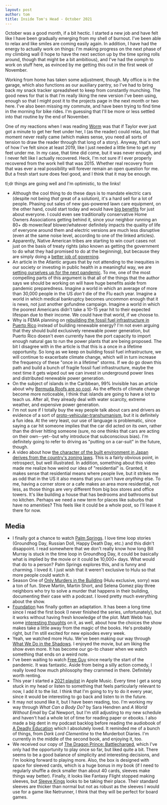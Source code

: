 ```yaml
---
layout: post
author: tom
title: Inside Tom's Head - October 2021
---
```

October was a good month, if a bit hectic. I started a new job and have felt like I have been gradually emerging from my shell of burnout. I've been able to relax and like smiles are coming easily again. In addition, I have had the energy to actually work on things: I'm making progress on the next phase of my climbing wall (I hope to have the next section up by the time spring rolls around, though that might be a bit ambitious), and I've had the oomph to work on stuff here, as evinced by me getting this out in the first week of November.

Working from home has taken some adjustment, though. My office is in the garage, which also functions as our auxiliary pantry, so I've had to bring back my snack tracker spreadsheet to keep from constantly munching. The good news for that is that I'm really liking the new version I've been using, enough so that I might post it to the projects page in the next month or two here. I've also been missing my commute, and have been trying to find time in the morning for bike rides. I'm guessing that I'll be more or less settled into that routine by the end of November.

One of my reactions when I was reading [Worm](https://parahumans.wordpress.com/) was that if Taylor ever just got a minute to get her feet under her, I (as the reader) could relax, but that moment never really came (which makes sense, you need all sorts of tension to draw the reader through that long of a story). Anyway, that's sort of how I've felt since at least 2019, like I just needed a little time to get my feet under me. In my case, that time did come, but it was never enough, and I never felt like I actually recovered. Heck, I'm not sure if I ever properly recovered from the work hell that was 2015. Whether real recovery from that was ever a real possibility will forever remain an open question for me. But a fresh start sure does feel good, and I think that it may be enough.

tl;dr things are going well and I'm optimistic, to the links!

- Although the cool thing to do these days is to mandate electric cars (despite not being *that* great of a solution), it's a hard sell for a lot of people. Phasing out sales of new gas-powered lawn care equipment, on the other hand, could start today and would have [big benefits](https://fallows.substack.com/p/gas-powered-leaf-blowers-the-end) for just about everyone. I could even see traditionally conservative Home Owners Associations getting behind it, since your neighbor running an 80+ db mower/leaf blower/whatever definitely impacts the quality of life of everyone around them and electric versions are much less disruptive (even at the same noise level, according to one of the linked articles).
- Apparently, Native American tribes are starting to win court cases not just on the basis of treaty rights (also known as getting the government to do what they had promised to do at the beginning), but because they are simply doing a [better job of governing](https://washingtonmonthly.com/2021/09/30/indian-tribes-are-governing-well-its-the-states-that-are-failing/).
- An article in the Atlantic argues that by not attending to the inequities in our society or investing in public health in a meaningful way, we are [setting ourselves up for the next pandemic](https://www.theatlantic.com/health/archive/2021/09/america-prepared-next-pandemic/620238/). To me, one of the most compelling parts of this argument is that all of the things that the author says we should be working on will have huge benefits aside from pandemic preparedness. Imagine a world in which an average of more than 30,000 people in the US *don't* die of the Flu each year. Imagine a world in which medical bankruptcy becomes uncommon enough that it is news, not just another gofundme campaign. Imagine a world in which the poorest Americans didn't take a 10-15 year hit to their expected lifespan due to their income. We could have that world, if we choose to.
- Why is FEMA planning on [rebuilding the fossil fuel infrastructure in Puerto Rico](https://theconversation.com/puerto-rico-has-a-once-in-a-lifetime-chance-to-build-a-clean-energy-grid-but-fema-plans-to-spend-9-4-billion-on-fossil-fuel-infrastructure-instead-169124) instead of building renewable energy? I'm not even arguing that they should build exclusively renewable power generation, but Puerto Rico doesn't even currently have the port capacity to import enough natural gas to run the power plants that are being proposed. The bit I disagree with in the article is that this is a once in a lifetime opportunity. So long as we keep on building fossil fuel infrastructure, we will continue to exacerbate climate change, which will in turn increase the frequency of these "once in a lifetime" storms. If we do go down this path and build a bunch of fragile fossil fuel infrastructure, maybe the next time it gets wiped out we can invest in underground power lines and distributed renewable power generation.
- On the subject of islands in the Caribbean, 99% Invisible has an article about why [Bermuda Roofs are so cool](https://99percentinvisible.org/article/stepping-up-bermuda-roofs-rebuff-hurricanes-collect-water-cool-homes/). As the effects of climate change become more noticeable, I think that islands are going to have a lot to teach us. After all, they already deal with water scarcity, extreme weather, and expensive power generation.
- I'm not sure if I totally buy the way people talk about cars and drivers as evidence of a sort of [proto-vehicular-transhumanism](https://www.flutterby.com/archives/comments/28735.html), but it is definitely a fun idea. At the very least, our use of language is problematic, since saying a car hit someone implies that the car did acted on its own, rather than the driver hitting someone (sure, no one thinks that cars are acting on their own--yet--but why introduce that subconscious bias). I'm definitely going to refer to driving as "putting on a car-suit" in the future, though.
- A video about how [the character of the built environment in Japan derives from the country's zoning laws](https://youtu.be/wfm2xCKOCNk). This is a fairly obvious point, in retrospect, but well illustrated. In addition, something about this video made me realize how weird our idea of "residential" is. Granted, it makes sense that residential means where people live, but it strikes me as odd that in the US it also means that you can't have *anything* else. To me, having a corner store or a cafe makes an area more residential, not less, as those things are very different from big box stores and office towers. It's like building a house that has bedrooms and bathrooms but no kitchen. Perhaps we need a new term for places like suburbs that have no amenities? This feels like it could be a whole post, so I'll leave it there for now.

## Media
- I finally got a chance to watch [Palm Springs](https://www.themoviedb.org/movie/587792-palm-springs). I love time loop stories (Groundhog Day, Russian Doll, Happy Death Day, etc.) and this didn't disappoint. I read somewhere that we don't really know how long Bill Murray is stuck in the time loop in Groundhog Day, it could be basically what is implied by the movie or it could be 10,000+ days. What would that do to a person? Palm Springs explores this, and is funny and charming. I loved it. I just wish that it weren't exclusive to Hulu so that more people could watch it.
- Season One of [Only Murders in the Building](https://www.themoviedb.org/tv/107113-only-murders-in-the-building) (Hulu exclusive, sorry) was a ton of fun. Steve Martin, Martin Short, and Selena Gomez play three neighbors who try to solve a murder that happens in their building, documenting their case with a podcast. I loved pretty much everything about the show.
- [Foundation](https://www.themoviedb.org/tv/93740-foundation) has finally gotten an adaptation. It has been a long time since I read the first book (I never finished the series, unfortunately), but it works without having fresh knowledge of the plot. Matt Webb has some [interesting thoughts](https://interconnected.org/home/2021/10/28/bond) on it, as well, about how the choices the show makes take a little away from the magic of the books. He's probably right, but I'm still excited for new episodes every week.
- Yeah, we watched more Hulu. We've been making our way through [What We Do in the Shadows](https://www.themoviedb.org/tv/83631-what-we-do-in-the-shadows). I enjoyed the movie, but am liking the show even more. It has become our go-to chaser when we watch something that ends on a weird note.
- I've been waiting to watch [Free Guy](https://www.themoviedb.org/movie/550988-free-guy) since nearly the start of the pandemic. It was fantastic. Aside from being a silly action comedy, I really loved how much philosophy they crammed in there. Definitely worth renting.
- This year I started a [2021 playlist](https://music.apple.com/us/playlist/2021/pl.u-LdbqerrF633WDl?ls) in Apple Music. Every time I get a song stuck in my head or listen to something that feels particularly relevant to now, I add it to the list. I think that I'm going to try to do it every year, since it would be interesting to go back and listen to in the future.
- It may not sound like it, but I have been reading, too. I'm working my way through *What Can a Body Do?* by Sara Hendren and *A World Without Email* by Cal Newport, but I'm still adjusting to my new schedule and haven't had a whole lot of time for reading paper or ebooks. I also made a big dent in my podcast backlog before reading the audiobook of [A Deadly Education](https://www.naominovik.com/a-deadly-education/) which I absolutely loved. It reminded me of a bunch of things, from *Dark Lord Clementine* to the Murderbot Diaries. I'm currently in the middle of the second book, and enjoying it, too.
- We received our copy of [The Dragon Prince: Battlecharged](https://www.brotherwisegames.com/thedragonprince), which I've only had the opportunity to play once so far, but liked quite a bit. There seems to be a good balance of simplicity and interesting decisions, and I'm looking forward to playing more. Also, the box is designed with space for sleeved cards, which is a huge bonus in my book (if I need to regularly shuffle a deck smaller than about 40 cards, sleeves make things way better). Finally, it looks like Fantasy Flight stopped making sleeves, but [Sleeve Kings](https://sleevekings.com/) looks to be taking their place. Their standard sleeves are thicker than normal but not as robust as the sleeves I would use for a game like Netrunner, I think that they will be perfect for board games.
